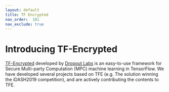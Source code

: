 ```yaml
---
layout: default
title: TF Encrypted
nav_order:  101
nav_exclude: true
---
```


# Introducing TF-Encrypted

[TF-Encrypted](https://tf-encrypted.io/) developed by [Dropout Labs](https://dropoutlabs.com/) is an easy-to-use framework for Secure Multi-party Computation (MPC) machine learning in TensorFlow. We have developed several projects based on TFE (e.g. The solution winning the iDASH2019 competition), and are actively contributing the contents to TFE.

